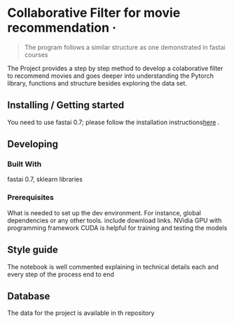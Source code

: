 # Collaborative Filter for movie recommendation &middot;
> The program follows a similar structure as one demonstrated in fastai courses 

The Project provides a step by step method to develop a colaborative filter to recommend movies and goes deeper into understanding the Pytorch library, functions and structure besides exploring the data set. 

## Installing / Getting started

You need to use fastai 0.7; please follow the installation instructions[here](https://forums.fast.ai/t/fastai-v0-install-issues-thread/24652)  .


## Developing

### Built With
fastai 0.7, sklearn libraries

### Prerequisites
What is needed to set up the dev environment. For instance, global dependencies or any other tools. include download links.
NVidia GPU with programming framework CUDA is helpful for training and testing the models


## Style guide

The notebook is well commented explaining in technical details each and every step of the process end to end

## Database
The data for the project is available in th repository
